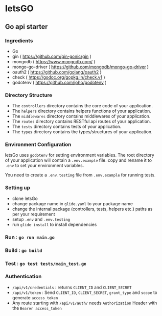 # letsGO

## Go api starter


### Ingredients

- Go
- gin ( https://github.com/gin-gonic/gin )
- mongodb ( https://www.mongodb.com/ )
- mongo-go-driver ( https://github.com/mongodb/mongo-go-driver )
- oauth2 ( https://github.com/golang/oauth2 )
- check ( https://godoc.org/gopkg.in/check.v1 )
- godotenv ( https://github.com/joho/godotenv )

### Directory Structure

- The `controllers` directory contains the core code of your application.
- The `helpers` directory contains helpers functions of your application.
- The `middlewares` directory contains middlewares of your application.
- The `routes` directory contains RESTful api routes of your application.
- The `tests` directory contains tests of your application.
- The `types` directory contains the types/structures of your application.

### Environment Configuration

letsGo uses `godotenv` for setting environment variables. The root directory of your application will contain a `.env.example` file.
copy and rename it to `.env` to set your environment variables.

You need to create a `.env.testing` file from `.env.example` for running tests.

### Setting up

- clone letsGo
- change package name in `glide.yaml` to your package name
- change the internal package (controllers, tests, helpers etc.) paths as per your requirement
- setup `.env` and `.env.testing`
- run `glide install` to install dependencies

### Run : ```go run main.go```

### Build : ```go build```

### Test : ```go test tests/main_test.go```

### Authentication

- `/api/v1/credentials` : returns `CLIENT_ID` and `CLIENT_SECRET`
- `/api/v1/token` : Send `CLIENT_ID`, `CLIENT_SECRET`, `grant_type` and `scope` to generate `access_token`
- Any route starting with `/api/v1/auth/` needs `Authorization` Header with the `Bearer access_token`




